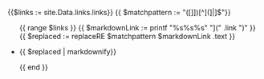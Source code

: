 {{$links := site.Data.links.links}}
{{ $matchpattern := "([]])[^](]|]$"}}
<ul>
{{ range $links }}
{{ $markdownLink := printf "%s%s%s" "](" .link ")" }}
{{ $replaced := replaceRE $matchpattern $markdownLink  .text }}
  <li><p>{{ $replaced | markdownify}}</p></li>
{{ end }}
</ul>
